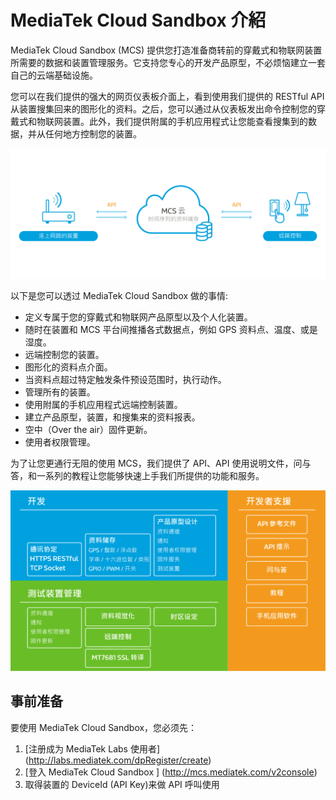 # **MediaTek Cloud Sandbox 介紹**

MediaTek Cloud Sandbox (MCS)  提供您打造准备商转前的穿戴式和物联网装置所需要的数据和装置管理服务。它支持您专心的开发产品原型，不必烦恼建立一套自己的云端基础设施。

您可以在我们提供的强大的网页仪表板介面上，看到使用我们提供的 RESTful API 从装置搜集回来的图形化的资料。之后，您可以通过从仪表板发出命令控制您的穿戴式和物联网装置。此外，我们提供附属的手机应用程式让您能查看搜集到的数据，并从任何地方控制您的装置。


![](images/Introduction/img_introduction_01.png)

以下是您可以透过 MediaTek Cloud Sandbox 做的事情:

- 定义专属于您的穿戴式和物联网产品原型以及个人化装置。
- 随时在装置和 MCS 平台间推播各式数据点，例如 GPS 资料点、温度、或是湿度。
- 远端控制您的装置。
- 图形化的资料点介面。
- 当资料点超过特定触发条件预设范围时，执行动作。
- 管理所有的装置。
- 使用附属的手机应用程式远端控制装置。
- 建立产品原型，装置，和搜集来的资料报表。
- 空中（Over the air）固件更新。
- 使用者权限管理。


为了让您更通行无阻的使用 MCS，我们提供了 API、API 使用说明文件，问与答，和一系列的教程让您能够快速上手我们所提供的功能和服务。


![](images/Introduction/img_introduction_02.png)


## **事前准备**
要使用 MediaTek Cloud Sandbox，您必须先：
1. [注册成为 MediaTek Labs 使用者] (http://labs.mediatek.com/dpRegister/create)
2. [登入 MediaTek Cloud Sandbox ] (http://mcs.mediatek.com/v2console)
3. 取得装置的 DeviceId (API Key)来做 API 呼叫使用
